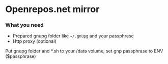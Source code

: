 # Openrepos.net mirror

### What you need

* Prepared gnupg folder like `~/.gnupg` and your passphrase
* Http proxy (optional)

Put gnupg folder and *.sh to your /data volume, set gnp passphrase to ENV ($passphrase)

